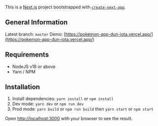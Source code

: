 This is a [Next.js](https://nextjs.org) project bootstrapped with [`create-next-app`](https://nextjs.org/docs/pages/api-reference/create-next-app).

## General Information
Latest branch: `master`
Demo: [https://pokemon-app-dun-iota.vercel.app/](https://pokemon-app-dun-iota.vercel.app/)

## Requirements
- NodeJS v18 or above
- Yarn / NPM


## Installation
1. Install dependencies: `yarn install` or `npm install`
2. Dev mode: `yarn dev` or `npm run dev`
3. Prod mode: `yarn build` or `npm run build` then `yarn start` or `npm start`

Open [http://localhost:3000](http://localhost:3000) with your browser to see the result.
